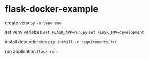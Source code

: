 # flask-docker-example

create venv
`py -m venv env`

set venv variables
`set FLASK_APP=run.py`
`set FLASK_ENV=development`

install dependencies
`pip install -r requirements.txt`

run application
`flask run`
